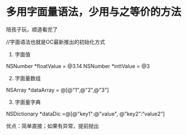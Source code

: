 # 多用字面量语法，少用与之等价的方法

陪孩子玩，顺道看完了

//字面语法也就是OC最新推出的初始化方式

1. 字面值

NSNumber *floatValue = @3.14
NSNumber *inttValue = @3

2. 字面量数组


NSArray *dataArray = @[@"1",@"2",@"3"]

3. 字面量字典

NSDictionary *dataDic =@[@"key1":@"value", @"key2":“value2”]

优点：简单直接；如果有异常，提前抛出

